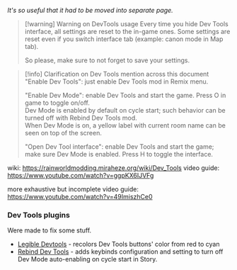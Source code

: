 *It's so useful that it had to be moved into separate page.*

> [!warning] Warning on DevTools usage
> Every time you hide Dev Tools interface, all settings are reset to the in-game ones. 
> Some settings are reset even if you switch interface tab (example: canon mode in Map tab). 
> 
> So please, make sure to not forget to save your settings. 


> [!info] Clarification on Dev Tools mention across this document  
> "Enable Dev Tools": just enable Dev Tools mod in Remix menu.  
> 
> "Enable Dev Mode": enable Dev Tools and start the game. Press O in game to toggle on/off.  
> Dev Mode is enabled by default on cycle start; such behavior can be turned off with Rebind Dev Tools mod.  
> When Dev Mode is on, a yellow label with current room name can be seen on top of the screen.  
>
> 
> "Open Dev Tool interface": enable Dev Tools and start the game; make sure Dev Mode is enabled.
> Press H to toggle the interface.

wiki:
https://rainworldmodding.miraheze.org/wiki/Dev_Tools
video guide: 
https://www.youtube.com/watch?v=ggpKX6IJVFg

more exhaustive but incomplete video guide:
https://www.youtube.com/watch?v=49ImiszhCe0

### Dev Tools plugins
Were made to fix some stuff.
- [Legible Devtools](https://steamcommunity.com/sharedfiles/filedetails/?id=2933848147) - recolors Dev Tools buttons' color from red to cyan
- [Rebind Dev Tools](https://steamcommunity.com/sharedfiles/filedetails/?id=2940372957) - adds keybinds configuration and setting to turn off Dev Mode auto-enabling on cycle start in Story.
